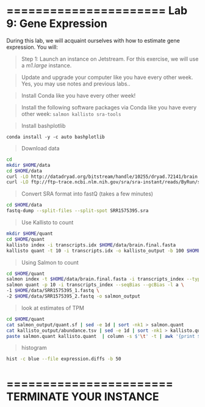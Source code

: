 ======================
Lab 9: Gene Expression
======================

During this lab, we will acquaint ourselves with how to estimate gene expression. You will:



> Step 1: Launch an instance on Jetstream. For this exercise, we will use a _m1.large_ instance.



> Update and upgrade your computer like you have every other week. Yes, you may use notes and previous labs..


> Install Conda like you have every other week!


> Install the following software packages via Conda like you have every other week: `salmon kallisto sra-tools`

> Install bashplotlib

```
conda install -y -c auto bashplotlib
```


>Download data

```bash
cd
mkdir $HOME/data
cd $HOME/data
curl -LO http://datadryad.org/bitstream/handle/10255/dryad.72141/brain.final.fasta
curl -LO ftp://ftp-trace.ncbi.nlm.nih.gov/sra/sra-instant/reads/ByRun/sra/SRR/SRR157/SRR1575395/SRR1575395.sra
```

> Convert SRA format into fastQ (takes a few minutes)

```bash
cd $HOME/data
fastq-dump --split-files --split-spot SRR1575395.sra
```


> Use Kallisto to count

```bash
mkdir $HOME/quant
cd $HOME/quant
kallisto index -i transcripts.idx $HOME/data/brain.final.fasta
kallisto quant -t 10 -i transcripts.idx -o kallisto_output -b 100 $HOME/data/SRR1575395_1.fastq $HOME/data/SRR1575395_2.fastq
```


> Using Salmon to count


```bash
cd $HOME/quant
salmon index -t $HOME/data/brain.final.fasta -i transcripts_index --type quasi -k 31
salmon quant -p 10 -i transcripts_index --seqBias --gcBias -l a \
-1 $HOME/data/SRR1575395_1.fastq \
-2 $HOME/data/SRR1575395_2.fastq -o salmon_output
```

> look at estimates of TPM

```bash
cd $HOME/quant
cat salmon_output/quant.sf | sed -e 1d | sort -nk1 > salmon.quant
cat kallisto_output/abundance.tsv | sed -e 1d | sort -nk1 > kallisto.quant
paste salmon.quant kallisto.quant  | column -s $'\t' -t | awk '{print $1 "\t" ($4-$10)/((($4+$10)/2)+.001)}' | awk '{print $2}' > expression.diffs
```

> histogram

```bash
hist -c blue --file expression.diffs -b 50
```

=======================
TERMINATE YOUR INSTANCE
=======================
